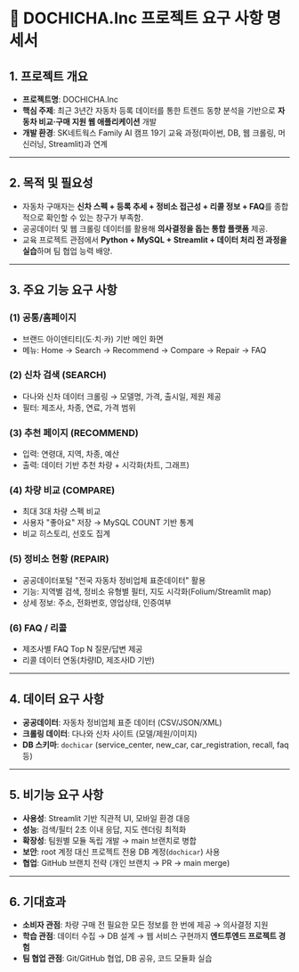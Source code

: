 # 🚗 DOCHICHA.Inc 프로젝트 요구 사항 명세서

## 1. 프로젝트 개요
- **프로젝트명**: DOCHICHA.Inc
- **핵심 주제**: 최근 3년간 자동차 등록 데이터를 통한 트렌드 동향 분석을 기반으로 **자동차 비교·구매 지원 웹 애플리케이션** 개발
- **개발 환경**: SK네트웍스 Family AI 캠프 19기 교육 과정(파이썬, DB, 웹 크롤링, 머신러닝, Streamlit)과 연계

---

## 2. 목적 및 필요성
- 자동차 구매자는 **신차 스펙 + 등록 추세 + 정비소 접근성 + 리콜 정보 + FAQ**를 종합적으로 확인할 수 있는 창구가 부족함.  
- 공공데이터 및 웹 크롤링 데이터를 활용해 **의사결정을 돕는 통합 플랫폼** 제공.  
- 교육 프로젝트 관점에서 **Python + MySQL + Streamlit + 데이터 처리 전 과정을 실습**하며 팀 협업 능력 배양.

---

## 3. 주요 기능 요구 사항

### (1) 공통/홈페이지
- 브랜드 아이덴티티(도·치·카) 기반 메인 화면
- 메뉴: Home → Search → Recommend → Compare → Repair → FAQ

### (2) 신차 검색 (SEARCH)
- 다나와 신차 데이터 크롤링 → 모델명, 가격, 출시일, 제원 제공
- 필터: 제조사, 차종, 연료, 가격 범위

### (3) 추천 페이지 (RECOMMEND)
- 입력: 연령대, 지역, 차종, 예산  
- 출력: 데이터 기반 추천 차량 + 시각화(차트, 그래프)

### (4) 차량 비교 (COMPARE)
- 최대 3대 차량 스펙 비교
- 사용자 "좋아요" 저장 → MySQL COUNT 기반 통계
- 비교 히스토리, 선호도 집계

### (5) 정비소 현황 (REPAIR)
- 공공데이터포털 "전국 자동차 정비업체 표준데이터" 활용  
- 기능: 지역별 검색, 정비소 유형별 필터, 지도 시각화(Folium/Streamlit map)  
- 상세 정보: 주소, 전화번호, 영업상태, 인증여부

### (6) FAQ / 리콜
- 제조사별 FAQ Top N 질문/답변 제공
- 리콜 데이터 연동(차량ID, 제조사ID 기반)

---

## 4. 데이터 요구 사항
- **공공데이터**: 자동차 정비업체 표준 데이터 (CSV/JSON/XML)  
- **크롤링 데이터**: 다나와 신차 사이트 (모델/제원/이미지)  
- **DB 스키마**: `dochicar` (service_center, new_car, car_registration, recall, faq 등)

---

## 5. 비기능 요구 사항
- **사용성**: Streamlit 기반 직관적 UI, 모바일 환경 대응  
- **성능**: 검색/필터 2초 이내 응답, 지도 렌더링 최적화  
- **확장성**: 팀원별 모듈 독립 개발 → main 브랜치로 병합  
- **보안**: root 계정 대신 프로젝트 전용 DB 계정(`dochicar`) 사용  
- **협업**: GitHub 브랜치 전략 (개인 브랜치 → PR → main merge)

---

## 6. 기대효과
- **소비자 관점**: 차량 구매 전 필요한 모든 정보를 한 번에 제공 → 의사결정 지원  
- **학습 관점**: 데이터 수집 → DB 설계 → 웹 서비스 구현까지 **엔드투엔드 프로젝트 경험**  
- **팀 협업 관점**: Git/GitHub 협업, DB 공유, 코드 모듈화 실습
